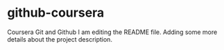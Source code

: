 # github-coursera
Coursera Git and Github
I am editing the README file. Adding some more details about the project description.


